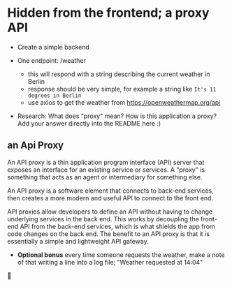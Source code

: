 # Hidden from the frontend; a proxy API

- Create a simple backend
- One endpoint: /weather 
    - this will respond with a string describing the current weather in Berlin
    - response should be very simple, for example a string like `It's 11 degrees in Berlin`
    - use axios to get the weather from https://openweathermap.org/api
 
- Research: What does "proxy" mean? How is this application a proxy? Add your answer directly into the README here :)


## an Api Proxy 

An API proxy is a thin application program interface (API) server that exposes an interface for an existing service or services. A "proxy" is something that acts as an agent or intermediary for something else. 

An API proxy is a software element that connects to back-end services, then creates a more modern and useful API to connect to the front end.

API proxies allow developers to define an API without having to change underlying services in the back end. This works by decoupling the front-end API from the back-end services, which is what shields the app from code changes on the back end. The benefit to an API proxy is that it is essentially a simple and lightweight API gateway.






- **Optional bonus** every time someone requests the weather, make a note of that writing a line into a log file; "Weather requested at 14:04"































🐻
